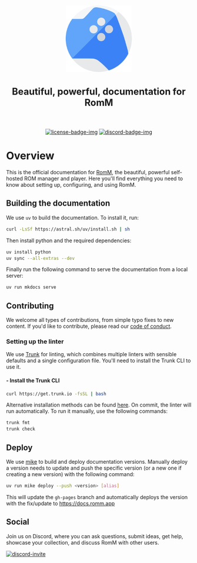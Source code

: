 <div align="center">

  <img src=".github/resources/isotipo.png" height="180px" width="auto" alt="RomM docs logo">
    <h3 style="font-size: 25px;">
    Beautiful, powerful, documentation for RomM
  </h3>

  <br />

[![license-badge-img]][license-badge]
[![discord-badge-img]][discord-badge]

  </div>
</div>

# Overview

This is the official documentation for [RomM](https://romm.app/), the beautiful, powerful self-hosted ROM manager and player. Here you'll find everything you need to know about setting up, configuring, and using RomM.

## Building the documentation

We use `uv` to build the documentation. To install it, run:

```sh
curl -LsSf https://astral.sh/uv/install.sh | sh
```

Then install python and the required dependencies:

```sh
uv install python
uv sync --all-extras --dev
```

Finally run the following command to serve the documentation from a local server:

```sh
uv run mkdocs serve
```

## Contributing

We welcome all types of contributions, from simple typo fixes to new content. If you'd like to contribute, please read our [code of conduct](CODE_OF_CONDUCT.md).

### Setting up the linter

We use [Trunk](https://trunk.io) for linting, which combines multiple linters with sensible defaults and a single configuration file. You'll need to install the Trunk CLI to use it.

#### - Install the Trunk CLI

```sh
curl https://get.trunk.io -fsSL | bash
```

Alternative installation methods can be found [here](https://docs.trunk.io/check/usage#install-the-cli). On commit, the linter will run automatically. To run it manually, use the following commands:

```sh
trunk fmt
trunk check
```

## Deploy

We use [mike]() to build and deploy documentation versions. Manually deploy a version needs to update and push the specific version (or a new one if creating a new version) with the following command:

```sh
uv run mike deploy --push <version> [alias]
```

This will update the `gh-pages` branch and automatically deploys the version with the fix/update to https://docs.romm.app

## Social

Join us on Discord, where you can ask questions, submit ideas, get help, showcase your collection, and discuss RomM with other users.

[![discord-invite]][discord-invite-url]

<!-- Badges -->

[license-badge-img]: https://img.shields.io/github/license/rommapp/wiki?style=for-the-badge&color=a32d2a
[license-badge]: LICENSE
[discord-badge-img]: https://img.shields.io/badge/discord-7289da?style=for-the-badge
[discord-badge]: https://discord.gg/P5HtHnhUDH

<!-- Links -->

[discord-invite]: https://invidget.switchblade.xyz/P5HtHnhUDH
[discord-invite-url]: https://discord.gg/P5HtHnhUDH
